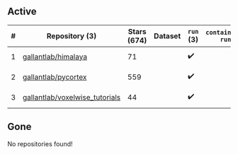 ## Active
| # | Repository (3) | Stars (674) | Dataset | `run` (3) | `containers-run` | Last Modified |
| --- | --- | --- | --- | --- | --- | --- |
| 1 | [gallantlab/himalaya](https://github.com/gallantlab/himalaya) | 71 |  | :heavy_check_mark: |  | 2024-05-20 23:35:49+00:00 |
| 2 | [gallantlab/pycortex](https://github.com/gallantlab/pycortex) | 559 |  | :heavy_check_mark: |  | 2024-05-21 20:45:29+00:00 |
| 3 | [gallantlab/voxelwise_tutorials](https://github.com/gallantlab/voxelwise_tutorials) | 44 |  | :heavy_check_mark: |  | 2024-04-08 17:20:08+00:00 |

## Gone
No repositories found!
